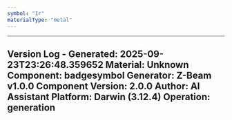 ```yaml
---
symbol: "Ir"
materialType: "metal"
---
```


---
Version Log - Generated: 2025-09-23T23:26:48.359652
Material: Unknown
Component: badgesymbol
Generator: Z-Beam v1.0.0
Component Version: 2.0.0
Author: AI Assistant
Platform: Darwin (3.12.4)
Operation: generation
---